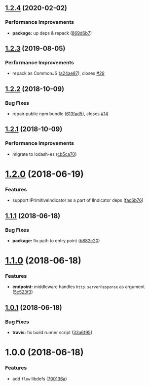## [1.2.4](https://github.com/qiwi/health-indicator/compare/v1.2.3...v1.2.4) (2020-02-02)


### Performance Improvements

* **package:** up deps & repack ([869d6b7](https://github.com/qiwi/health-indicator/commit/869d6b724c343c3bb8b769f8d1a8f2d7886afe00))

## [1.2.3](https://github.com/qiwi/health-indicator/compare/v1.2.2...v1.2.3) (2019-08-05)


### Performance Improvements

* repack as CommonJS ([a24ae87](https://github.com/qiwi/health-indicator/commit/a24ae87)), closes [#29](https://github.com/qiwi/health-indicator/issues/29)

## [1.2.2](https://github.com/qiwi/health-indicator/compare/v1.2.1...v1.2.2) (2018-10-09)


### Bug Fixes

* repair public npm bundle ([613fad5](https://github.com/qiwi/health-indicator/commit/613fad5)), closes [#14](https://github.com/qiwi/health-indicator/issues/14)

## [1.2.1](https://github.com/qiwi/health-indicator/compare/v1.2.0...v1.2.1) (2018-10-09)


### Performance Improvements

* migrate to lodash-es ([cb5ca70](https://github.com/qiwi/health-indicator/commit/cb5ca70))

# [1.2.0](https://github.com/qiwi/health-indicator/compare/v1.1.1...v1.2.0) (2018-06-19)


### Features

* support IPrimitiveIndicator as a part of IIndicator deps ([fac6b76](https://github.com/qiwi/health-indicator/commit/fac6b76))

## [1.1.1](https://github.com/qiwi/health-indicator/compare/v1.1.0...v1.1.1) (2018-06-18)


### Bug Fixes

* **package:** fix path to entry point ([b882c20](https://github.com/qiwi/health-indicator/commit/b882c20))

# [1.1.0](https://github.com/qiwi/health-indicator/compare/v1.0.1...v1.1.0) (2018-06-18)


### Features

* **endpoint:** middleware handles `http.serverResponse` as argument ([5c523f3](https://github.com/qiwi/health-indicator/commit/5c523f3))

## [1.0.1](https://github.com/qiwi/health-indicator/compare/v1.0.0...v1.0.1) (2018-06-18)


### Bug Fixes

* **travis:** fix build runner script ([33a6f95](https://github.com/qiwi/health-indicator/commit/33a6f95))

# 1.0.0 (2018-06-18)


### Features

* add `flow` libdefs ([700136a](https://github.com/qiwi/health-indicator/commit/700136a))
